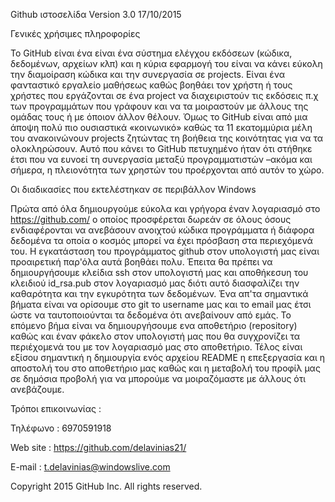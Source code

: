 Github ιστοσελίδα Version 3.0   17/10/2015


Γενικές χρήσιμες πληροφορίες

Το GitHub είναι ένα είναι ένα σύστημα ελέγχου εκδόσεων (κώδικα, δεδομένων, αρχείων κλπ) και η κύρια εφαρμογή του είναι να κάνει εύκολη την διαμοίραση κώδικα και την συνεργασία σε projects. Είναι ένα φανταστικό εργαλείο μαθήσεως  καθώς βοηθάει τον χρήστη ή τους χρήστες που εργάζονται σε ένα project να διαχειριστούν τις εκδόσεις π.χ των προγραμμάτων που γράφουν και να τα μοιραστούν με άλλους της ομάδας τους ή με όποιον άλλον θέλουν. Όμως το GitHub είναι από μια άποψη πολύ πιο ουσιαστικά «κοινωνικό» καθώς τα 11 εκατομμύρια μέλη του ανακοινώνουν projects ζητώντας τη βοήθεια της κοινότητας για να τα ολοκληρώσουν. Αυτό που κάνει το GitHub πετυχημένο ήταν ότι στήθηκε έτσι που να ευνοεί τη συνεργασία μεταξύ προγραμματιστών –ακόμα και σήμερα, η πλειονότητα των χρηστών του προέρχονται από αυτόν το χώρο.


Οι διαδικασίες που εκτελέστηκαν σε περιβάλλον Windows

Πρώτα από όλα δημιουργούμε εύκολα και γρήγορα έναν λογαριασμό στο https://github.com/ ο οποίος προσφέρεται δωρεάν σε όλους όσους ενδιαφέρονται να ανεβάσουν ανοιχτού κώδικα προγράμματα ή διάφορα δεδομένα τα οποία ο κοσμός μπορεί να έχει πρόσβαση στα περιεχόμενά του. Η εγκατάσταση του προγράμματος github στον υπολογιστή μας είναι προαιρετική παρ'όλα αυτά βοηθάει πολυ. Έπειτα θα πρέπει να δημιουργήσουμε κλείδια ssh στον υπολογιστή μας και αποθήκεσυη του κλειδιού  id_rsa.pub στον λογαριασμό μας διότι αυτό διασφαλίζει την καθαρότητα και την εγκυρότητα των δεδομένων. Ένα απ'τα σημαντικά βήματα είναι να ορίσουμε στο git το username μας και το email μας έτσι ώστε να ταυτοποιούνται τα δεδομένα ότι ανεβαίνουν από εμάς. Το επόμενο βήμα είναι να δημιουργήσουμε ενα αποθετήριο (repository) καθώς και έναν φάκελο στον υπολογιστή μας που θα συγχρονίζει τα περιέχομενά του με τον λογαριασμό μας στο αποθετήριο. Τέλος είναι εξίσου σημαντική η δημιουργία ενός αρχείου README η επεξεργασία και η αποστολή του στο αποθετήριο μας καθώς και η μεταβολή του προφίλ μας σε δημόσια προβολή για να μπορούμε να μοιραζόμαστε με άλλους ότι ανεβάζουμε.



Τρόποι επικοινωνίας :

Τηλέφωνο : 6970591918

Web site : https://github.com/delavinias21/

E-mail   : t.delavinias@windowslive.com



Copyright 2015 GitHub Inc. All rights reserved.
